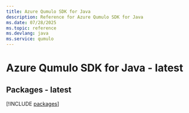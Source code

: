 ```yaml
---
title: Azure Qumulo SDK for Java
description: Reference for Azure Qumulo SDK for Java
ms.date: 07/28/2025
ms.topic: reference
ms.devlang: java
ms.service: qumulo
---
```

# Azure Qumulo SDK for Java - latest
## Packages - latest
[!INCLUDE [packages](qumulo-index.md)]